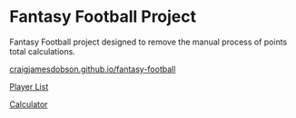 Fantasy Football Project
==========================

Fantasy Football project designed to remove the manual process of points total calculations.

[craigjamesdobson.github.io/fantasy-football](https://craigjamesdobson.github.io/fantasy-football)

[Player List](craigjamesdobson.github.io/fantasy-football/players)


[Calculator](craigjamesdobson.github.io/fantasy-football/calculator)

